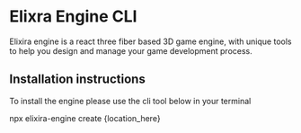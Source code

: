 # Elixra Engine CLI

Elixira engine is a react three fiber based 3D game engine, with unique tools to help you design and manage your game development process.

## Installation instructions

To install the engine please use the cli tool below in your terminal

npx elixira-engine create {location_here}
